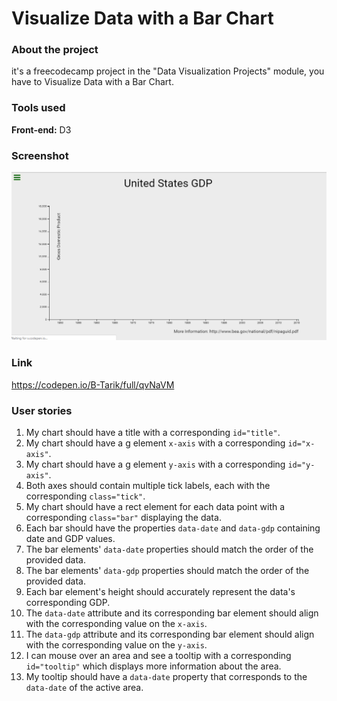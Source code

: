 # Visualize Data with a Bar Chart
### About the project

it's a freecodecamp project in the "Data Visualization Projects" module, you have to Visualize Data with a Bar Chart.

### Tools used

**Front-end:** D3

### Screenshot

![Screenshot](Screenshot_01.gif "Screenshot")

### Link

https://codepen.io/B-Tarik/full/qvNaVM

### User stories

1. My chart should have a title with a corresponding ```id="title"```.
2. My chart should have a g element ```x-axis``` with a corresponding ```id="x-axis"```.
3. My chart should have a g element ```y-axis``` with a corresponding ```id="y-axis"```.
4. Both axes should contain multiple tick labels, each with the corresponding ```class="tick"```.
5. My chart should have a rect element for each data point with a corresponding ```class="bar"``` displaying the data.
6. Each bar should have the properties ```data-date``` and ```data-gdp``` containing date and GDP values.
7. The bar elements' ```data-date``` properties should match the order of the provided data.
8. The bar elements' ```data-gdp``` properties should match the order of the provided data.
9. Each bar element's height should accurately represent the data's corresponding GDP.
10. The ```data-date``` attribute and its corresponding bar element should align with the corresponding value on the ```x-axis```.
11. The ```data-gdp``` attribute and its corresponding bar element should align with the corresponding value on the ```y-axis```.
12. I can mouse over an area and see a tooltip with a corresponding ```id="tooltip"``` which displays more information about the area.
13. My tooltip should have a ```data-date``` property that corresponds to the ```data-date``` of the active area.
